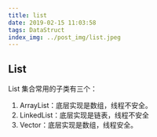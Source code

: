 ```yaml
---
title: list
date: 2019-02-15 11:03:58
tags: DataStruct
index_img: ../post_img/list.jpeg
---
```


## List

List 集合常用的子类有三个：

 1. ArrayList：底层实现是数组，线程不安全。
 2. LinkedList：底层实现是链表，线程不安全
 3. Vector：底层实现是数组，线程安全。